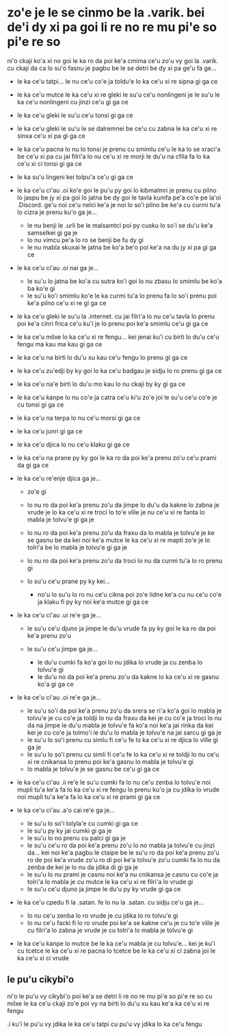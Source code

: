zo'e je le se cinmo be la .varik. bei de'i dy xi pa goi li re no re mu pi'e so pi'e re so
=========================================================================================
ni'o ckaji ko'a xi no goi le ka ro da poi ke'a cmima ce'u zo'u vy goi la .varik. cu ckaji da ca lo su'o fasnu je pagbu be le se detri be dy xi pa ge'u fa ge...    

* le ka ce'u tatpi... le nu ce'u co'e ja toldu'e lo ka ce'u xi re sipna gi ga ce
* le ka ce'u mutce le ka ce'u xi re gleki le su'u ce'u nonlingeni je le su'u le ka ce'u nonlingeni cu jinzi ce'u gi ga ce
* le ka ce'u gleki le su'u ce'u tonsi gi ga ce
* le ka ce'u gleki le su'u le se dalremnei be ce'u cu zabna le ka ce'u xi re sinxa ce'u xi pa gi ga ce
* le ka ce'u pacna lo nu lo tonsi je prenu cu smimlu ce'u le ka lo se xraci'a be ce'u xi pa cu jai filri'a lo nu ce'u xi re morji le du'u na cfila fa lo ka ce'u xi ci tonsi gi ga ce
* le ka su'u lingeni kei tolpu'a ce'u gi ga ce
* le ka ce'u ci'au .oi ko'e goi le pu'u py goi lo kibmalmri je prenu cu pilno lo jaspu be jy xi pa goi lo jatna be dy goi le tavla kumfa pe'a co'e pe la'oi .Discord. ge'u noi ce'u nelci ke'a je noi lo so'i pilno be ke'a cu curmi tu'a lo cizra je prenu ku'o ga je...

  * le nu benji le .urli be le malsamtci poi py cusku lo so'i se du'u ke'a samselkei gi ga je
  * lo nu vimcu pe'a lo ro se benji be fu dy gi
  * le nu mabla skuxai le jatna be ko'a be'o poi ke'a na du jy xi pa gi ga ce

* le ka ce'u ci'au .oi nai ga je...

  * le su'u lo jatna be ko'a cu sutra ko'i goi lo nu zbasu lo smimlu be ko'a ba ko'e gi
  * le su'u ko'i smimlu ko'e le ka curmi tu'a lo prenu fa lo so'i prenu poi ke'a pilno ce'u xi re gi ga ce

* le ka ce'u gleki le su'u la .internet. cu jai filri'a lo nu ce'u tavla lo prenu poi ke'a cinri frica ce'u ku'i je lo prenu poi ke'a smimlu ce'u gi ga ce
* le ka ce'u milxe lo ka ce'u xi re fengu... kei jenai ku'i cu birti lo du'u ce'u fengu ma kau ma kau gi ga ce
* le ka ce'u na birti lo du'u xu kau ce'u fengu lo prenu gi ga ce
* le ka ce'u zu'edji by ky goi lo ka ce'u badgau je sidju lo ro prenu gi ga ce
* le ka ce'u na'e birti lo du'u mo kau lo nu ckaji by ky gi ga ce
* le ka ce'u kanpe lo nu co'e ja catra ce'u ki'u zo'e joi le su'u ce'u co'e je cu tonsi gi ga ce
* le ka ce'u na terpa lo nu ce'u morsi gi ga ce
* le ka ce'u junri gi ga ce
* le ka ce'u djica lo nu ce'u klaku gi ga ce
* le ka ce'u na prane py ky goi le ka ro da poi ke'a prenu zo'u ce'u prami da gi ga ce
* le ka ce'u re'enje djica ga je...

  * zo'e gi
  * lo nu ro da poi ke'a prenu zo'u da jimpe lo du'u da kakne lo zabna je vrude je lo ka ce'u xi re troci lo to'e vlile je nu ce'u xi re fanta lo mabla je tolvu'e gi ga je
  * lo nu ro da poi ke'a prenu zo'u da fraxu da lo mabla je tolvu'e je ke se gasnu be da kei noi ke'a mutce le ka ce'u xi re mapti zo'e je lo tolri'a be lo mabla je tolvu'e gi ga je
  * lo nu ro da poi ke'a prenu zo'u da troci lo nu da curmi tu'a lo ro prenu gi
  * lo su'u ce'u prane py ky kei...

    * no'u lo su'u lo ro nu ce'u cikna poi zo'e lidne ke'a cu nu ce'u co'e ja klaku fi py ky noi ke'a mutce gi ga ce

* le ka ce'u ci'au .ui re'e ga je...

  * le su'u ce'u djuno ja jimpe le du'u vrude fa py ky goi le ka ro da poi ke'a prenu zo'u 
  * le su'u ce'u jimpe ga je...

    * le du'u cumki fa ko'a goi lo nu jdika lo vrude ja cu zenba lo tolvu'e gi
    * le du'u no da poi ke'a prenu zo'u da kakne lo ka ce'u xi re gasnu ko'a gi ga ce

* le ka ce'u ci'au .oi re'e ga je...

  * le su'u so'i da poi ke'a prenu zo'u da srera se ri'a ko'a goi lo mabla je tolvu'e je cu co'e ja toldji lo nu da fraxu da kei je cu co'e ja troci lo nu da na jimpe le du'u mabla je tolvu'e fa ko'a noi ke'a jai rinka da kei kei je cu co'e ja tolmo'i le du'u lo mabla je tolvu'e na jai sarcu gi ga je
  * le su'u lo so'i prenu cu simlu fi ce'u fe lo ka ce'u xi re djica lo vlile gi ga je
  * le su'u lo so'i prenu cu simli fi ce'u fe lo ka ce'u xi re toldji lo nu ce'u xi re cnikansa lo prenu poi ke'a gasnu lo mabla je tolvu'e gi
  * lo mabla je tolvu'e je se gasnu be ce'u gi ga ce

* le ka ce'u ci'au .ii re'e le su'u cumki fa lo nu ce'u zenba lo tolvu'e noi mupli tu'a ke'a fa lo ka ce'u xi re fengu lo prenu ku'o ja cu jdika lo vrude noi mupli tu'a ke'a fa lo ka ce'u xi re prami gi ga ce

* le ka ce'u ci'au .a'o cai re'e ga je...

  * le su'u lo so'i tolyla'e cu cumki gi ga ce
  * le su'u py ky jai cumki gi ga je
  * le su'u lo no prenu cu palci gi ga je
  * le su'u ce'u ro da poi ke'a prenu zo'u lo no mabla ja tolvu'e cu jinzi da... kei noi ke'a pagbu le ctaipe be le su'u ro da poi ke'a prenu zo'u ro de poi ke'a vrude zo'u ro di poi ke'a tolvu'e zo'u cumki fa lo nu da zenba de kei je lo nu da jdika di gi ga je
  * le su'u lo nu prami je casnu noi ke'a nu cnikansa je casnu cu co'e ja tolri'a lo mabla je cu mutce le ka ce'u xi re filri'a lo vrude gi
  * le su'u ce'u djuno ja jimpe le du'u py ky vrude gi ga ce

* le ka ce'u cpedu fi la .satan. fe lo nu la .satan. cu sidju ce'u ga je...

  * lo nu ce'u zenba lo ro vrude je cu jdika lo ro tolvu'e gi
  * lo nu ce'u facki fi lo ro vrude poi ke'a se kakne ce'u je cu to'e vlile je cu filri'a lo zabna je vrude je cu tolri'a lo mabla je tolvu'e gi

* le ka ce'u kanpe lo mutce be le ka ce'u mabla je cu tolvu'e... kei je ku'i cu tcetce le ka ce'u xi re pacna lo tcetce be le ka ce'u xi ci zabna joi le ka ce'u xi ci vrude

## le pu'u cikybi'o
ni'o le pu'u vy cikybi'o poi ke'a se detri li re no re mu pi'e so pi'e re so cu milxe le ka ce'u ckaji zo'e poi vy na birti lo du'u xu kau ke'a ka ce'u xi re fengu

.i ku'i le pu'u vy jdika le ka ce'u tatpi cu pu'u vy jdika lo ka ce'u fengu
